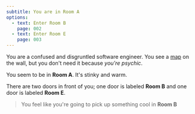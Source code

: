 ```yaml
---
subtitle: You are in Room A
options:
  - text: Enter Room B
    page: 002
  - text: Enter Room E
    page: 003
---
```


You are a confused and disgruntled software engineer. You see a
[map](https://drive.google.com/file/d/1M5ZmHMH6gWX9xC6oJdgOjFtQzNVwFZDc/view?usp=drive_link)
on the wall, but you don't need it because _you're psychic_.

You seem to be in **Room A**. It's stinky and warm.

There are two doors in front of you; one door is labeled **Room B** and one door
is labeled **Room E**.

> You feel like you're going to pick up something cool in **Room B**

